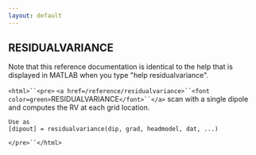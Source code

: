 ```yaml
---
layout: default
---
```


##  RESIDUALVARIANCE

Note that this reference documentation is identical to the help that is displayed in MATLAB when you type "help residualvariance".

`<html>``<pre>`
    `<a href=/reference/residualvariance>``<font color=green>`RESIDUALVARIANCE`</font>``</a>` scan with a single dipole and computes the RV
    at each grid location.
 
    Use as
    [dipout] = residualvariance(dip, grad, headmodel, dat, ...)
`</pre>``</html>`

